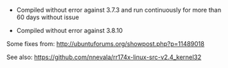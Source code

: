 * Compiled without error against 3.7.3 and run continuously for more than 60 days without issue

* Compiled without error against 3.8.10

Some fixes from: http://ubuntuforums.org/showpost.php?p=11489018

See also: https://github.com/nnevala/rr174x-linux-src-v2.4_kernel32
